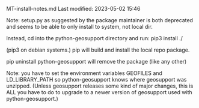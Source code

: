 MT-install-notes.md
Last modified: 2023-05-02 15:46

Note: setup.py as suggested by the package maintainer is both deprecated and seems to be able to only install to system, not local dir.

Instead, cd into the python-geosupport directory and run:
pip3 install ./

(pip3 on debian systems.)
pip will build and install the local repo package.

pip uninstall python-geosupport will remove the package (like any other)

Note: you have to set the environment variables GEOFILES and LD_LIBRARY_PATH so python-geosupport knows where geosupport was unzipped. (Unless geosupport releases some kind of major changes, this is ALL you have to do to upgrade to a newer version of geosupport used with python-geosupport.)


